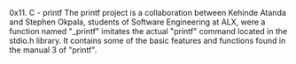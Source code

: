 0x11. C - printf
The printf project is a collaboration between Kehinde Atanda and Stephen Okpala, students of Software Engineering at ALX, were a function named "_printf" imitates the actual "printf" command located in the stdio.h library. It contains some of the basic features and functions found in the manual 3 of "printf".
